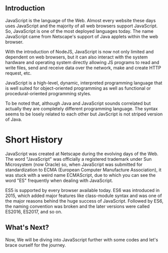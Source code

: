 ## Introduction
JavaScript is the language of the Web. Almost every website these days uses JavaScript and the majority of all web browsers support JavaScript. So, JavaScript is one of the most deployed languages today. The name JavaScript came from Netscape's support of Java applets within the web browser.

With the introduction of NodeJS, JavaScript is now not only limited and dependent on web browsers, but it can also interact with the system hardware and operating system directly allowing JS programs to read and write files, send and receive data over the network, make and create HTTP request, etc.

JavaScript is a high-level, dynamic, interpreted programming language that is well suited for object-oriented programming as well as functional or procedural-oriented programming styles.

To be noted that, although Java and JavaScript sounds correlated but actually they are completely different programming language. The syntax seems to be losely related to each other but JavScript is not striped version of Java.

# Short History
JavaScript was created at Netscape during the evolving days of the Web. The word "JavaScript" was officially a registered trademark under Sun Microsystem (now Oracle) so, when JavaScript was submitted for standardization to ECMA (European Computer Manufacture Association), it was stuck with a weird name ECMAScript, due to which you can see the word "ES" frequently when dealing with JavaScript.

ES5 is supported by every browser available today. ES6 was introduced in 2015, which added major features like class-module syntax and was one of the major reasons behind the huge success of JavaScript. Followed by ES6, the naming convention was broken and the later versions were called ES2016, ES2017, and so on.

## What's Next?
Now, We will be diving into JavaSscript further with some codes and let's brace ourself for the journey.